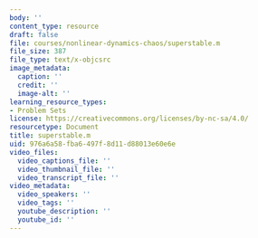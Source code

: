```yaml
---
body: ''
content_type: resource
draft: false
file: courses/nonlinear-dynamics-chaos/superstable.m
file_size: 387
file_type: text/x-objcsrc
image_metadata:
  caption: ''
  credit: ''
  image-alt: ''
learning_resource_types:
- Problem Sets
license: https://creativecommons.org/licenses/by-nc-sa/4.0/
resourcetype: Document
title: superstable.m
uid: 976a6a58-fba6-497f-8d11-d88013e60e6e
video_files:
  video_captions_file: ''
  video_thumbnail_file: ''
  video_transcript_file: ''
video_metadata:
  video_speakers: ''
  video_tags: ''
  youtube_description: ''
  youtube_id: ''
---
```


